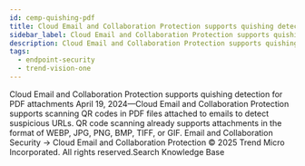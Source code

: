```yaml
---
id: cemp-quishing-pdf
title: Cloud Email and Collaboration Protection supports quishing detection for PDF attachments
sidebar_label: Cloud Email and Collaboration Protection supports quishing detection for PDF attachments
description: Cloud Email and Collaboration Protection supports quishing detection for PDF attachments
tags:
  - endpoint-security
  - trend-vision-one
---
```


 Cloud Email and Collaboration Protection supports quishing detection for PDF attachments April 19, 2024—Cloud Email and Collaboration Protection supports scanning QR codes in PDF files attached to emails to detect suspicious URLs. QR code scanning already supports attachments in the format of WEBP, JPG, PNG, BMP, TIFF, or GIF. Email and Collaboration Security → Cloud Email and Collaboration Protection © 2025 Trend Micro Incorporated. All rights reserved.Search Knowledge Base